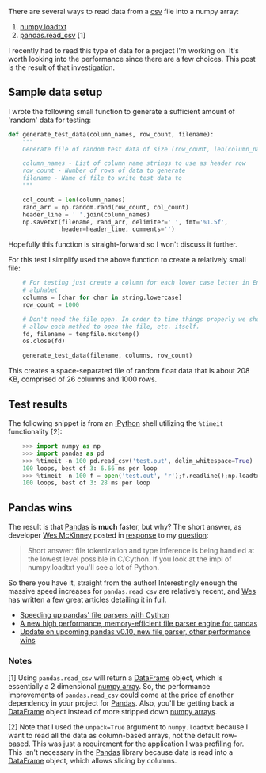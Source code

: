 There are several ways to read data from a
[csv](http://en.wikipedia.org/wiki/Comma-separated_values) file into a numpy
array:

1. [numpy.loadtxt](http://docs.scipy.org/doc/numpy/reference/generated/numpy.loadtxt.html)
2. [pandas.read_csv](http://pandas.pydata.org/pandas-docs/stable/generated/pandas.io.parsers.read_csv.html) [1]

I recently had to read this type of data for a project I'm working on. It's
worth looking into the performance since there are a few choices. This post is
the result of that investigation.

## Sample data setup

I wrote the following small function to generate a sufficient amount of
'random' data for testing:

```python
def generate_test_data(column_names, row_count, filename):
    """
    Generate file of random test data of size (row_count, len(column_names))

    column_names - List of column name strings to use as header row
    row_count - Number of rows of data to generate
    filename - Name of file to write test data to
    """

    col_count = len(column_names)
    rand_arr = np.random.rand(row_count, col_count)
    header_line = ' '.join(column_names)
    np.savetxt(filename, rand_arr, delimiter=' ', fmt='%1.5f',
               header=header_line, comments='')
```

Hopefully this function is straight-forward so I won't discuss it further.

For this test I simplify used the above function to create a relatively small
file:

```python
    # For testing just create a column for each lower case letter in English
    # alphabet
    columns = [char for char in string.lowercase]
    row_count = 1000

    # Don't need the file open. In order to time things properly we should
    # allow each method to open the file, etc. itself.
    fd, filename = tempfile.mkstemp()
    os.close(fd)

    generate_test_data(filename, columns, row_count)
```

This creates a space-separated file of random float data that is about 208 KB,
comprised of 26 columns and 1000 rows.

## Test results

The following snippet is from an [IPython](http://ipython.org/) shell utilizing
the `%timeit` functionality [2]:

```python
    >>> import numpy as np
    >>> import pandas as pd
    >>> %timeit -n 100 pd.read_csv('test.out', delim_whitespace=True)
    100 loops, best of 3: 6.66 ms per loop
    >>> %timeit -n 100 f = open('test.out', 'r');f.readline();np.loadtxt(f, unpack=True)
    100 loops, best of 3: 28 ms per loop
```

## Pandas wins

The result is that [Pandas](http://pandas.pydata.org/) is **much** faster, but
why? The short answer, as developer [Wes McKinney](http://wesmckinney.com)
posted in [response](http://wesmckinney.com/blog/?p=635#comment-823036360) to
my [question](http://wesmckinney.com/blog/?p=635#comment-823023854):

> Short answer: file tokenization and type inference is being handled at the
> lowest level possible in C/Cython. If you look at the impl of numpy.loadtxt
> you'll see a lot of Python.

So there you have it, straight from the author! Interestingly enough the
massive speed increases for `pandas.read_csv` are relatively recent, and
[Wes](http://wesmckinney.com) has written a few great articles detailing it in
full.

- [Speeding up pandas' file parsers with Cython](http://wesmckinney.com/blog/?p=278)
- [A new high performance, memory-efficient file parser engine for pandas](http://wesmckinney.com/blog/?p=543)
- [Update on upcoming pandas v0.10, new file parser, other performance wins](http://wesmckinney.com/blog/?p=635)

### Notes

[1] Using `pandas.read_csv` will return a
[DataFrame](http://pandas.pydata.org/pandas-docs/version/0.9.1/dsintro.html#dataframe)
object, which is essentially a 2 dimensional
[numpy array](http://docs.scipy.org/doc/numpy/reference/generated/numpy.array.html).
So, the performance improvements of `pandas.read_csv` could come at the price
of another dependency in your project for [Pandas](http://pandas.pydata.org/).
Also, you'll be getting back a 
[DataFrame](http://pandas.pydata.org/pandas-docs/version/0.9.1/dsintro.html#dataframe)
object instead of more stripped down
[numpy arrays](http://docs.scipy.org/doc/numpy/reference/generated/numpy.array.html).

[2] Note that I used the `unpack=True` argument to `numpy.loadtxt` because I
want to read all the data as column-based arrays, not the default row-based.
This was just a requirement for the application I was profiling for. This
isn't necessary in the [Pandas](http://pandas.pydata.org/) library because data
is read into a
[DataFrame](http://pandas.pydata.org/pandas-docs/version/0.9.1/dsintro.html#dataframe)
object, which allows slicing by columns.

